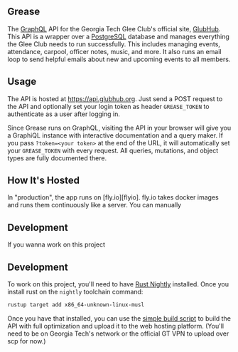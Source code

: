 Grease
------

The [GraphQL][graphql] API for the Georgia Tech Glee Club's official site, [GlubHub][glubhub].
This API is a wrapper over a [PostgreSQL][psql] database and manages everything the Glee Club
needs to run successfully. This includes managing events, attendance, carpool, officer notes,
music, and more. It also runs an email loop to send helpful emails about new and upcoming events
to all members.

## Usage

The API is hosted at <https://api.glubhub.org>. Just send a POST request to the API and optionally
set your login token as header `GREASE_TOKEN` to authenticate as a user after logging in.

Since Grease runs on GraphQL, visiting the API in your browser will give you a GraphiQL instance
with interactive documentation and a query maker. If you pass `?token=<your token>` at the end of
the URL, it will automatically set your `GREASE_TOKEN` with every request. All queries, mutations,
and object types are fully documented there.

## How It's Hosted

In "production", the app runs on [fly.io][flyio]. fly.io takes docker images and runs them
continuously like a server. You can manually

## Development

If you wanna work on this project



















## Development

To work on this project, you'll need to have [Rust Nightly][install rust] installed. Once you install
rust on the `nightly` toolchain command:

```bash
rustup target add x86_64-unknown-linux-musl
```

Once you have that installed, you can use the [simple build script](./build_and_upload.sh)
to build the API with full optimization and upload it to the web hosting platform.
(You'll need to be on Georgia Tech's network or the official GT VPN to upload over scp
for now.)


[fly.io]: https://fly.io/
[api]: https://api.glubhub.org/
[graphql]: https://graphql.org/
[glubhub]: https://glubhub.org/
[rust]: https://www.rust-lang.org/
[psql]: https://www.postgresql.org/
[install rust]: https://www.rust-lang.org/learn/get-started
